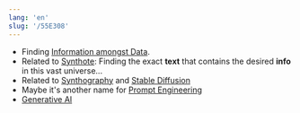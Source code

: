 ```yaml
---
lang: 'en'
slug: '/55E308'
---
```


- Finding [Information amongst Data](./../.././docs/pages/Information%20amongst%20Data.md).
- Related to [Synthote](./../.././docs/pages/Synthote.md): Finding the exact **text** that contains the desired **info** in this vast universe...
- Related to [Synthography](./../.././docs/pages/Synthography.md) and [Stable Diffusion](./../.././docs/pages/Stable%20Diffusion.md)
- Maybe it's another name for [Prompt Engineering](./../.././docs/pages/Prompt%20Engineering.md)
- [Generative AI](./../.././docs/pages/Generative%20AI.md)

<head>
  <html lang="en-US"/>
</head>
